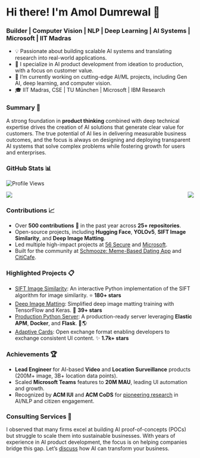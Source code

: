 # Hi there! I'm Amol Dumrewal 👋

### Builder | Computer Vision | NLP | Deep Learning | AI Systems | Microsoft | IIT Madras

- 💡 Passionate about building scalable AI systems and translating research into real-world applications.
- 🌱 I specialize in AI product development from ideation to production, with a focus on customer value.
- 🔭 I’m currently working on cutting-edge AI/ML projects, including Gen AI, deep learning, and computer vision.
- 🎓 IIT Madras, CSE | TU München | Microsoft | IBM Research

### Summary 🚀

A strong foundation in **product thinking** combined with deep technical expertise drives the creation of AI solutions that generate clear value for customers. The true potential of AI lies in delivering measurable business outcomes, and the focus is always on designing and deploying transparent AI systems that solve complex problems while fostering growth for users and enterprises.

### GitHub Stats 📊

![Profile Views](https://hits.sh/github.com/adumrewal.svg?style=for-the-badge&extraCount=1616&label=PROFILE+VIEWS&color=red&labelColor=black)

<div style="display: flex; justify-content: space-between;">
  <img src="https://github-readme-stats.vercel.app/api?username=adumrewal&show_icons=true&hide=issues,prs,contribs&show=prs_merged_percentage&hide_rank=true&include_all_commits=true&private=true&theme=radical" />
  <img src="https://github-readme-stats.vercel.app/api/top-langs/?username=adumrewal&layout=compact&theme=radical" />
</div>


### Contributions 📈

- Over **500 contributions** 🚀 in the past year across **25+ repositories**.
- Open-source projects, including **Hugging Face**, **YOLOv5**, **SIFT Image Similarity**, and **Deep Image Matting**.
- Led multiple high-impact projects at [56 Secure](https://www.56secure.com/) and [Microsoft](https://www.microsoft.com/en-us/microsoft-teams).
- Built for the community at [Schmooze: Meme-Based Dating App](https://schmooze.in/) and [CitiCafe](https://research.ibm.com/publications/citicafe-an-interactive-interface-for-citizen-engagement).

### Highlighted Projects 📋

- [SIFT Image Similarity](https://github.com/adumrewal/SIFTImageSimilarity): An interactive Python implementation of the SIFT algorithm for image similarity. ⭐ **180+ stars**
- [Deep Image Matting](https://github.com/adumrewal/imageMatting): Simplified deep image matting training with TensorFlow and Keras. 🚀 **39+ stars**
- [Production Python Server](https://github.com/adumrewal/python-production-server): A production-ready server leveraging **Elastic APM**, **Docker**, and **Flask**. 🔧🌎
- [Adaptive Cards](https://learn.microsoft.com/en-us/adaptive-cards/): Open exchange format enabling developers to exchange consistent UI content. ✨ **1.7k+ stars**

### Achievements 🏆

- **Lead Engineer** for AI-based **Video** and **Location Surveillance** products (200M+ image, 3B+ location data points).
- Scaled **Microsoft Teams** features to **20M MAU**, leading UI automation and growth.
- Recognized by **ACM IUI** and **ACM CoDS** for [pioneering research](https://scholar.google.com/citations?user=ikllmgUAAAAJ) in AI/NLP and citizen engagement.


### Consulting Services 💼

I observed that many firms excel at building AI proof-of-concepts (POCs) but struggle to scale them into sustainable businesses. With years of experience in AI product development, the focus is on helping companies bridge this gap. Let’s [discuss](https://www.linkedin.com/in/adumrewal/) how AI can transform your business.